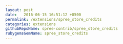 ```yaml
---
layout: post
date:   2016-06-15 16:51:12 +0500
permalink: /extensions/spree_store_credits
categories: extensions
githubRepoName: spree-contrib/spree_store_credits
rubygemsGemName: spree_store_credits
---
```


